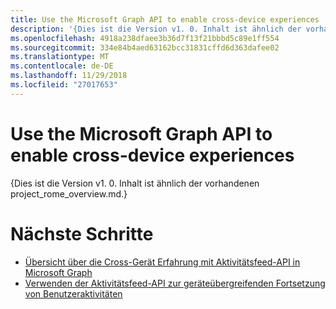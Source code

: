 ```yaml
---
title: Use the Microsoft Graph API to enable cross-device experiences
description: '{Dies ist die Version v1. 0. Inhalt ist ähnlich der vorhandenen project_rome_overview.md.}'
ms.openlocfilehash: 4918a238dfaee3b36d7f13f21bbbd5c89e1ff554
ms.sourcegitcommit: 334e84b4aed63162bcc31831cffd6d363dafee02
ms.translationtype: MT
ms.contentlocale: de-DE
ms.lasthandoff: 11/29/2018
ms.locfileid: "27017653"
---
```

# <a name="use-the-microsoft-graph-api-to-enable-cross-device-experiences"></a>Use the Microsoft Graph API to enable cross-device experiences

{Dies ist die Version v1. 0. Inhalt ist ähnlich der vorhandenen project_rome_overview.md.}

# <a name="next-steps"></a>Nächste Schritte

- [Übersicht über die Cross-Gerät Erfahrung mit Aktivitätsfeed-API in Microsoft Graph](/graph/activity-feed-concept-overview)
- [Verwenden der Aktivitätsfeed-API zur geräteübergreifenden Fortsetzung von Benutzeraktivitäten](activity-feed-api-overview.md)
